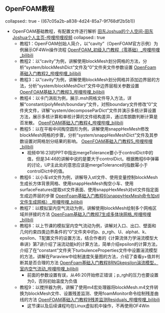 ## OpenFOAM教程
collapsed:: true
	- ((67c05a2b-a838-4d24-85a7-9f768df2b5b1))
- OpenFOAM基础教程，有配置文件逐行解析 [田东Joshua的个人空间-田东Joshua个人主页-哔哩哔哩视频](https://space.bilibili.com/521006443/lists/2927928?type=series)
  collapsed:: true
	- 教程1：OpenFOAM创始人简介，以“cavity”（OpenFOAM官方示例）为例展示OF4Win操作流程 [OpenFOAM_初级入门教程（零基础）_哔哩哔哩_bilibili](https://www.bilibili.com/video/BV1m3411f7eK/?spm_id_from=333.1387.collection.video_card.click)
	- 教程2：以“cavity”为例，讲解使用blockMesh划分网格的方法，分析“system/blockMeshDict”文件及“0”文件夹文件参数设置 [OpenFoam基础入门教程2_哔哩哔哩_bilibili](https://www.bilibili.com/video/BV1RD4y1s7Bg/?spm_id_from=333.788.recommend_more_video.-1)
	- 教程3：以“cavity”为例，讲解使用blockMesh划分网格并添加边界层的方法，分析“system/blockMeshDict”文件中边界层相关参数设置 [OpenFOAM基础入门教程3_哔哩哔哩_bilibili](https://www.bilibili.com/video/BV18M411r7YR/?spm_id_from=333.788.recommend_more_video.1)
	- 教程4：以卡门涡街为例，展示.msh网格文件导入方法，详解“constant/polyMesh/boundary”文件，对照boundary文件修改“0”文件夹文件，详解“system/decomposeParDict”文件并演示多核计算设置方法，展示多核计算和单核计算的文件结构差异，通过库朗数判断计算是否发散。 [OpenFOAM基础入门教程4_哔哩哔哩_bilibili](https://www.bilibili.com/video/BV1X3411f7E6/?spm_id_from=333.788.recommend_more_video.-1)
	- 教程5：以在平板中间掏空圆形为例，讲解使用snappHexMesh修改blockMesh网格的步骤，分析“system/snappHexMeshDict”文件及其参数设置对网格划分结果的影响。 [OpenFOAM基础入门教程5_哔哩哔哩_bilibili](https://www.bilibili.com/video/BV1ZW4y1H7vc/?spm_id_from=333.788.recommend_more_video.2)
		- 视频中16:23的PPT中指出mergeTolerance要小于controlDict中的值，但是34:46的讲解中说的是要大于controlDict。根据教程6中弹幕的讨论，UP主此处的意思应该是mergeTolerance的指数幂小于controlDict中的值。
	- 教程6：以小车stl文件为例，讲解导入stl文件、使用变量控制blockMesh生成长方体背景网格、使用snappHexMesh掏空小车、使用surfaceFeatures提取stl文件表面、使用snappHexMesh对stl文件指定面生成边界层的步骤 [OpenFoam基础入门教程6(snappyHexMesh命令加stl文件生成网格）_哔哩哔哩_bilibili](https://www.bilibili.com/video/BV1d24y1k7dq/?spm_id_from=333.788.recommend_more_video.1)
	- 教程7：以模拟室内空气流动为例，讲解使用blockMesh绘制多个网格区域并拼接的方法 [OpenFoam基础入门教程7生成多体块网格_哔哩哔哩_bilibili](https://www.bilibili.com/video/BV1rM411U7jk/?spm_id_from=333.788.player.player_end_recommend_autoplay)
	- 教程8：以上节课的模拟室内空气流动为例，讲解对入口、出口、壁面和几何约束四类边界条件的“0”文件夹中的p、p_rgh、U、alphat、k、epsilon、T配置文件的设置方法，结合作者的《计算流体力学湍流模型大串讲》第7讲介绍了湍流动能k的计算方法，简单介绍epsilon的计算方法，介绍了在“constant”文件夹下turbulenceProperties文件中设置湍流模型的方法，讲解在Paraview中绘制速度矢量图的方法，介绍了查看y+值并判断其是否合理的方法 [OpenFoam基础入门教程8RNGkepsilon湍流模型，室内空气流动_哔哩哔哩_bilibili](https://www.bilibili.com/video/BV1GV4y1A7Hc/?spm_id_from=333.788.recommend_more_video.-1)
		- 前面的参数设置有误，从46:20开始修正错误；p_rgh的压力也要设置为0，否则初始温度为负值
	- 教程9：以搅拌器为例，讲解了使用m4宏处理器将blockMesh.m4文件转换为blockMesh文件、设置残差监测、使用foamMonitor命令绘制残差曲线的方法 [OpenFOAM基础入门教程9残差监测Residuals_哔哩哔哩_bilibili](https://www.bilibili.com/video/BV1v3411m7YN?spm_id_from=333.788.player.player_end_recommend)
		- 这节课以及后续课程均在Linux虚拟机中操作，不再使用OF4Win